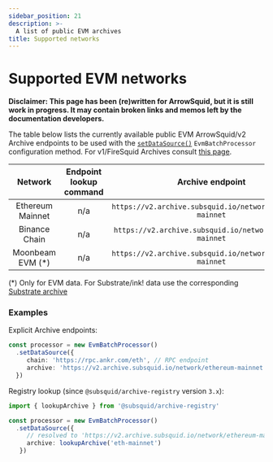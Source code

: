 ```yaml
---
sidebar_position: 21
description: >-
  A list of public EVM archives
title: Supported networks
---
```


# Supported EVM networks

**Disclaimer: This page has been (re)written for ArrowSquid, but it is still work in progress. It may contain broken links and memos left by the documentation developers.**

[//]: # (!!!! keep the list updated, remove the notice below once it is final)
[//]: # (!!!! remove the /arrowsquid prefix from links)

The table below lists the currently available public EVM ArrowSquid/v2 Archive endpoints to be used with the [`setDataSource()`](/arrowsquid/evm-indexing/configuration/initialization) `EvmBatchProcessor` configuration method. For v1/FireSquid Archives consult [this page](/evm-indexing/supported-networks).

| Network                 |  Endpoint lookup command  |        Archive endpoint                            |
|:-----------------------:|:-------------------------:|:--------------------------------------------------:|
| Ethereum Mainnet        | n/a                       | `https://v2.archive.subsquid.io/network/ethereum-mainnet` |
| Binance Chain           | n/a                       | `https://v2.archive.subsquid.io/network/binance-mainnet`  |
| Moonbeam EVM    (*)     | n/a                       | `https://v2.archive.subsquid.io/network/moonbeam-mainnet` |
 
(*) Only for EVM data. For Substrate/ink! data use the corresponding [Substrate archive](/archives/substrate)

### Examples 

Explicit Archive endpoints:
```typescript
const processor = new EvmBatchProcessor()
  .setDataSource({
     chain: 'https://rpc.ankr.com/eth', // RPC endpoint
     archive: 'https://v2.archive.subsquid.io/network/ethereum-mainnet'
  })
```
Registry lookup (since `@subsquid/archive-registry` version `3.x`):
```typescript
import { lookupArchive } from '@subsquid/archive-registry'

const processor = new EvmBatchProcessor()
  .setDataSource({
     // resolved to 'https://v2.archive.subsquid.io/network/ethereum-mainnet'
     archive: lookupArchive('eth-mainnet')
   })
```
